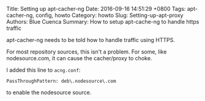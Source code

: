 Title: Setting up apt-cacher-ng
Date: 2016-09-16 14:51:29 +0800
Tags: apt-cacher-ng, config, howto 
Category: howto
Slug: Setting-up-apt-proxy
Authors: Blue Cuenca
Summary: How to setup apt-cache-ng to handle https traffic


apt-cacher-ng needs to be told how to handle traffic using HTTPS.

For most repository sources, this isn't a problem.  For some, like nodesource.com, it can cause the cacher/proxy to choke.

I added this line to `acng.conf`:

```
PassThroughPattern: deb\.nodesource\.com
```

to enable the nodesource source.



